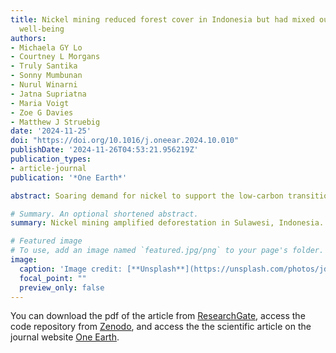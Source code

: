 ```yaml
---
title: Nickel mining reduced forest cover in Indonesia but had mixed outcomes for
  well-being
authors:
- Michaela GY Lo
- Courtney L Morgans
- Truly Santika
- Sonny Mumbunan
- Nurul Winarni
- Jatna Supriatna
- Maria Voigt
- Zoe G Davies
- Matthew J Struebig
date: '2024-11-25'
doi: "https://doi.org/10.1016/j.oneear.2024.10.010"
publishDate: '2024-11-26T04:53:21.956219Z'
publication_types:
- article-journal
publication: '*One Earth*'

abstract: Soaring demand for nickel to support the low-carbon transition is driving extensive mining in mineral-rich countries, but the environmental and social impacts of nickel mining remain underexplored. Here, we use a counterfactual approach to examine nickel-mining outcomes on forests and the well-being of nearby communities in Sulawesi, Indonesia—a region renowned for its biodiverse tropical forests and now a global center of nickel production. By examining changes across 7,721 villages between 2011 and 2018, we show that deforestation in nickel-mining villages nearly doubled. During the early stages of mining, environmental well-being, living standards, and education outcomes declined, but improvements were observed in health, infrastructure, and social relations. Environmental well-being continued to substantially deteriorate in the later stages of mining production, especially in villages with already high poverty. These findings highlight the environmental and social consequences of nickel mining, underscoring the need for greater accountability of local outcomes if the sector is to support a just and sustainable low-carbon transition.

# Summary. An optional shortened abstract.
summary: Nickel mining amplified deforestation in Sulawesi, Indonesia. Mining led to mixed outcomes for the well-being of local communities.

# Featured image
# To use, add an image named `featured.jpg/png` to your page's folder. 
image:
  caption: 'Image credit: [**Unsplash**](https://unsplash.com/photos/jdD8gXaTZsc)'
  focal_point: ""
  preview_only: false
---
```


You can download the pdf of the article from [ResearchGate](https://www.researchgate.net/publication/385857250_Nickel_mining_reduced_forest_cover_in_Indonesia_but_had_mixed_outcomes_for_well-being),
access the code repository from [Zenodo](https://zenodo.org/records/14032310), and access the the scientific article on the journal website [One Earth](https://www.cell.com/one-earth/fulltext/S2590-3322(24)00534-7).